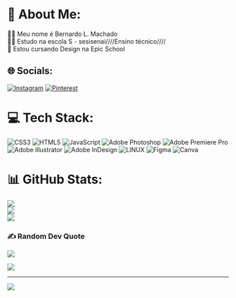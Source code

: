 # 💫 About Me:
👨‍💻 Meu nome é Bernardo L. Machado<br>👨‍🎓 Estudo na escola S - sesisenai////Ensino técnico////<br>👾 Estou cursando Design na Epic School <br> 


## 🌐 Socials:
[![Instagram](https://img.shields.io/badge/Instagram-%23E4405F.svg?logo=Instagram&logoColor=white)](https://instagram.com/b_kpstark) [![Pinterest](https://img.shields.io/badge/Pinterest-%23E60023.svg?logo=Pinterest&logoColor=white)](https://pinterest.com/@kpstark014) 

# 💻 Tech Stack:
![CSS3](https://img.shields.io/badge/css3-%231572B6.svg?style=for-the-badge&logo=css3&logoColor=white) ![HTML5](https://img.shields.io/badge/html5-%23E34F26.svg?style=for-the-badge&logo=html5&logoColor=white) ![JavaScript](https://img.shields.io/badge/javascript-%23323330.svg?style=for-the-badge&logo=javascript&logoColor=%23F7DF1E) ![Adobe Photoshop](https://img.shields.io/badge/adobephotoshop-%2331A8FF.svg?style=for-the-badge&logo=adobephotoshop&logoColor=white) ![Adobe Premiere Pro](https://img.shields.io/badge/Adobe%20Premiere%20Pro-9999FF.svg?style=for-the-badge&logo=Adobe%20Premiere%20Pro&logoColor=white) ![Adobe Illustrator](https://img.shields.io/badge/adobeillustrator-%23FF9A00.svg?style=for-the-badge&logo=adobeillustrator&logoColor=white) ![Adobe InDesign](https://img.shields.io/badge/Adobe%20InDesign-49021F?style=for-the-badge&logo=adobeindesign&logoColor=white) ![LINUX](https://img.shields.io/badge/Linux-FCC624?style=for-the-badge&logo=linux&logoColor=black) 	![Figma](https://img.shields.io/badge/figma-%23F24E1E.svg?style=for-the-badge&logo=figma&logoColor=white) ![Canva](https://img.shields.io/badge/Canva-%2300C4CC.svg?style=for-the-badge&logo=Canva&logoColor=white)
# 📊 GitHub Stats:
![](https://github-readme-stats.vercel.app/api?username=BernardoLangmachado&theme=merko&hide_border=false&include_all_commits=false&count_private=false)<br/>
![](https://github-readme-streak-stats.herokuapp.com/?user=BernardoLangmachado&theme=merko&hide_border=false)<br/>
![](https://github-readme-stats.vercel.app/api/top-langs/?username=BernardoLangmachado&theme=merko&hide_border=false&include_all_commits=false&count_private=false&layout=compact)

### ✍️ Random Dev Quote
![](https://quotes-github-readme.vercel.app/api?type=horizontal&theme=merko)

<img src="https://cdn.shopify.com/s/files/1/0550/3146/3994/products/MascarapeixesFishCode_978x692px_9.png?v=1665164723">

---
[![](https://visitcount.itsvg.in/api?id=BernardoLangmachado&icon=2&color=3)](https://visitcount.itsvg.in)
